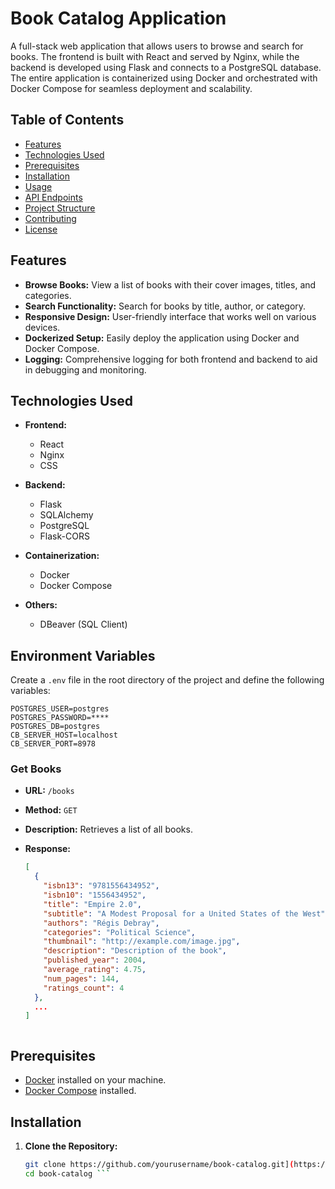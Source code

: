 # Book Catalog Application

A full-stack web application that allows users to browse and search for books. The frontend is built with React and served by Nginx, while the backend is developed using Flask and connects to a PostgreSQL database. The entire application is containerized using Docker and orchestrated with Docker Compose for seamless deployment and scalability.

## Table of Contents

- [Features](#features)
- [Technologies Used](#technologies-used)
- [Prerequisites](#prerequisites)
- [Installation](#installation)
- [Usage](#usage)
- [API Endpoints](#api-endpoints)
- [Project Structure](#project-structure)
- [Contributing](#contributing)
- [License](#license)

## Features

- **Browse Books:** View a list of books with their cover images, titles, and categories.
- **Search Functionality:** Search for books by title, author, or category.
- **Responsive Design:** User-friendly interface that works well on various devices.
- **Dockerized Setup:** Easily deploy the application using Docker and Docker Compose.
- **Logging:** Comprehensive logging for both frontend and backend to aid in debugging and monitoring.

## Technologies Used

- **Frontend:**
  - React
  - Nginx
  - CSS

- **Backend:**
  - Flask
  - SQLAlchemy
  - PostgreSQL
  - Flask-CORS

- **Containerization:**
  - Docker
  - Docker Compose

- **Others:**
  - DBeaver (SQL Client)

## Environment Variables

Create a `.env` file in the root directory of the project and define the following variables:

```env
POSTGRES_USER=postgres
POSTGRES_PASSWORD=****
POSTGRES_DB=postgres
CB_SERVER_HOST=localhost
CB_SERVER_PORT=8978
```
### **Get Books**

- **URL:** `/books`
- **Method:** `GET`
- **Description:** Retrieves a list of all books.
- **Response:**

  ```json
  [
    {
      "isbn13": "9781556434952",
      "isbn10": "1556434952",
      "title": "Empire 2.0",
      "subtitle": "A Modest Proposal for a United States of the West",
      "authors": "Régis Debray",
      "categories": "Political Science",
      "thumbnail": "http://example.com/image.jpg",
      "description": "Description of the book",
      "published_year": 2004,
      "average_rating": 4.75,
      "num_pages": 144,
      "ratings_count": 4
    },
    ...
  ]



## Prerequisites

- [Docker](https://www.docker.com/get-started) installed on your machine.
- [Docker Compose](https://docs.docker.com/compose/install/) installed.

## Installation

1. **Clone the Repository:**

   ```bash
   git clone https://github.com/yourusername/book-catalog.git](https://github.com/MykhailoMaidiuk/WEBApplication/tree/mykhailodev
   cd book-catalog ```
